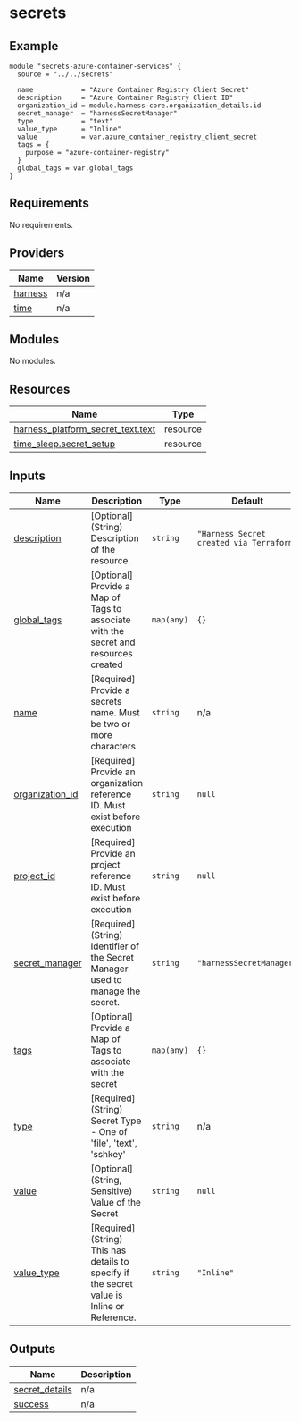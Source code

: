 # secrets

## Example

```hcl
module "secrets-azure-container-services" {
  source = "../../secrets"

  name            = "Azure Container Registry Client Secret"
  description     = "Azure Container Registry Client ID"
  organization_id = module.harness-core.organization_details.id
  secret_manager  = "harnessSecretManager"
  type            = "text"
  value_type      = "Inline"
  value           = var.azure_container_registry_client_secret
  tags = {
    purpose = "azure-container-registry"
  }
  global_tags = var.global_tags
}
```

## Requirements

No requirements.

## Providers

| Name | Version |
|------|---------|
| <a name="provider_harness"></a> [harness](#provider\_harness) | n/a |
| <a name="provider_time"></a> [time](#provider\_time) | n/a |

## Modules

No modules.

## Resources

| Name | Type |
|------|------|
| [harness_platform_secret_text.text](https://registry.terraform.io/providers/harness/harness/latest/docs/resources/platform_secret_text) | resource |
| [time_sleep.secret_setup](https://registry.terraform.io/providers/hashicorp/time/latest/docs/resources/sleep) | resource |

## Inputs

| Name | Description | Type | Default | Required |
|------|-------------|------|---------|:--------:|
| <a name="input_description"></a> [description](#input\_description) | [Optional] (String) Description of the resource. | `string` | `"Harness Secret created via Terraform"` | no |
| <a name="input_global_tags"></a> [global\_tags](#input\_global\_tags) | [Optional] Provide a Map of Tags to associate with the secret and resources created | `map(any)` | `{}` | no |
| <a name="input_name"></a> [name](#input\_name) | [Required] Provide a secrets name.  Must be two or more characters | `string` | n/a | yes |
| <a name="input_organization_id"></a> [organization\_id](#input\_organization\_id) | [Required] Provide an organization reference ID.  Must exist before execution | `string` | `null` | no |
| <a name="input_project_id"></a> [project\_id](#input\_project\_id) | [Required] Provide an project reference ID.  Must exist before execution | `string` | `null` | no |
| <a name="input_secret_manager"></a> [secret\_manager](#input\_secret\_manager) | [Required] (String) Identifier of the Secret Manager used to manage the secret. | `string` | `"harnessSecretManager"` | no |
| <a name="input_tags"></a> [tags](#input\_tags) | [Optional] Provide a Map of Tags to associate with the secret | `map(any)` | `{}` | no |
| <a name="input_type"></a> [type](#input\_type) | [Required] (String) Secret Type - One of 'file', 'text', 'sshkey' | `string` | n/a | yes |
| <a name="input_value"></a> [value](#input\_value) | [Optional] (String, Sensitive) Value of the Secret | `string` | `null` | no |
| <a name="input_value_type"></a> [value\_type](#input\_value\_type) | [Required] (String) This has details to specify if the secret value is Inline or Reference. | `string` | `"Inline"` | no |

## Outputs

| Name | Description |
|------|-------------|
| <a name="output_secret_details"></a> [secret\_details](#output\_secret\_details) | n/a |
| <a name="output_success"></a> [success](#output\_success) | n/a |
